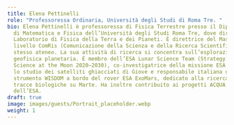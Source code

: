 ```yaml
---
title: Elena Pettinelli
role: "Professoressa Ordinaria, Università degli Studi di Roma Tre. "
bio: Elena Pettinelli è professoressa di Fisica Terrestre presso il Dipartimento
  di Matematica e Fisica dell’Università degli Studi Roma Tre, dove dirige il
  Laboratorio di Fisica della Terra e dei Pianeti. È direttrice del Master di II
  livello ComRis (Comunicazione della Scienza e della Ricerca Scientifica) dello
  stesso ateneo. La sua attività di ricerca si concentra sull’esplorazione
  geofisica planetaria. È membro dell’ESA Lunar Science Team (Strategy for
  Science at the Moon 2020–2030), co-investigatrice della missione ESA JUICE per
  lo studio dei satelliti ghiacciati di Giove e responsabile italiana dello
  strumento WISDOM a bordo del rover ESA ExoMars, dedicato alla ricerca di
  tracce biologiche su Marte. Ha inoltre contribuito ai progetti ACQUA e MARSIS
  dell’ESA.
draft: true
image: images/guests/Portrait_placeholder.webp
weight: 1
---
```

